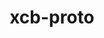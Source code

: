 ---
title: "xcb-proto"
layout: cache
categories: [package, develop]
meta: {"versions": ["1.15.2", "1.16.0", "1.17.0"], "compilers": ["gcc@=11.1.0", "gcc@=11.4.0", "gcc@=7.3.1", "gcc@=9.4.0"], "oss": ["amzn2", "ubuntu20.04", "ubuntu22.04"], "platforms": ["linux"], "targets": ["aarch64", "neoverse_n1", "neoverse_v1", "ppc64le", "x86_64_v3"], "stacks": ["aws-isc", "aws-isc-aarch64", "data-vis-sdk", "e4s", "e4s-neoverse_v1", "e4s-power", "e4s-rocm-external", "gpu-tests", "root"], "num_specs": 74, "num_specs_by_stack": {"root": 74, "aws-isc-aarch64": 6, "aws-isc": 3, "e4s-power": 5, "data-vis-sdk": 10, "gpu-tests": 15, "e4s-neoverse_v1": 5, "e4s": 10, "e4s-rocm-external": 5}}
spec_details: [{"hash": "a7cggfllzsckroq4jhlycaqzp4nzsxaf", "compiler": "gcc@=7.3.1", "versions": ["1.16.0"], "os": "amzn2", "platform": "linux", "target": "aarch64", "variants": ["build_system=autotools"], "stacks": ["root", "aws-isc-aarch64"], "size": "-", "tarball": "https://binaries.spack.io/develop/build_cache/linux-amzn2-aarch64/gcc-7.3.1/xcb-proto-1.16.0/linux-amzn2-aarch64-gcc-7.3.1-xcb-proto-1.16.0-a7cggfllzsckroq4jhlycaqzp4nzsxaf.spack"}, {"hash": "a7qfe2xn4ddre3vefra3nzkhtwmkhkq7", "compiler": "gcc@=7.3.1", "versions": ["1.16.0"], "os": "amzn2", "platform": "linux", "target": "aarch64", "variants": ["build_system=autotools"], "stacks": ["root", "aws-isc-aarch64"], "size": "-", "tarball": "https://binaries.spack.io/develop/build_cache/linux-amzn2-aarch64/gcc-7.3.1/xcb-proto-1.16.0/linux-amzn2-aarch64-gcc-7.3.1-xcb-proto-1.16.0-a7qfe2xn4ddre3vefra3nzkhtwmkhkq7.spack"}, {"hash": "bpyzkh3kldljblkbbarhejqy3whnpjpw", "compiler": "gcc@=7.3.1", "versions": ["1.16.0"], "os": "amzn2", "platform": "linux", "target": "aarch64", "variants": ["build_system=autotools"], "stacks": ["root", "aws-isc-aarch64"], "size": "-", "tarball": "https://binaries.spack.io/develop/build_cache/linux-amzn2-aarch64/gcc-7.3.1/xcb-proto-1.16.0/linux-amzn2-aarch64-gcc-7.3.1-xcb-proto-1.16.0-bpyzkh3kldljblkbbarhejqy3whnpjpw.spack"}, {"hash": "cpqlkdkav7jytehgogpicdwup7cpadoc", "compiler": "gcc@=7.3.1", "versions": ["1.16.0"], "os": "amzn2", "platform": "linux", "target": "neoverse_n1", "variants": ["build_system=autotools"], "stacks": ["root", "aws-isc-aarch64"], "size": "-", "tarball": "https://binaries.spack.io/develop/build_cache/linux-amzn2-neoverse_n1/gcc-7.3.1/xcb-proto-1.16.0/linux-amzn2-neoverse_n1-gcc-7.3.1-xcb-proto-1.16.0-cpqlkdkav7jytehgogpicdwup7cpadoc.spack"}, {"hash": "3lic65xotcld42kwtqsjy3oqgsqf6k4c", "compiler": "gcc@=7.3.1", "versions": ["1.16.0"], "os": "amzn2", "platform": "linux", "target": "neoverse_n1", "variants": ["build_system=autotools"], "stacks": ["root", "aws-isc-aarch64"], "size": "-", "tarball": "https://binaries.spack.io/develop/build_cache/linux-amzn2-neoverse_n1/gcc-7.3.1/xcb-proto-1.16.0/linux-amzn2-neoverse_n1-gcc-7.3.1-xcb-proto-1.16.0-3lic65xotcld42kwtqsjy3oqgsqf6k4c.spack"}, {"hash": "4odnck6nvvye4bz2vckbwxrna5ht23fd", "compiler": "gcc@=7.3.1", "versions": ["1.16.0"], "os": "amzn2", "platform": "linux", "target": "neoverse_n1", "variants": ["build_system=autotools"], "stacks": ["root", "aws-isc-aarch64"], "size": "-", "tarball": "https://binaries.spack.io/develop/build_cache/linux-amzn2-neoverse_n1/gcc-7.3.1/xcb-proto-1.16.0/linux-amzn2-neoverse_n1-gcc-7.3.1-xcb-proto-1.16.0-4odnck6nvvye4bz2vckbwxrna5ht23fd.spack"}, {"hash": "otc4pwxhabc6pkvltftdy5abbwzn5cqj", "compiler": "gcc@=7.3.1", "versions": ["1.16.0"], "os": "amzn2", "platform": "linux", "target": "x86_64_v3", "variants": ["build_system=autotools"], "stacks": ["aws-isc", "root"], "size": "-", "tarball": "https://binaries.spack.io/develop/build_cache/linux-amzn2-x86_64_v3/gcc-7.3.1/xcb-proto-1.16.0/linux-amzn2-x86_64_v3-gcc-7.3.1-xcb-proto-1.16.0-otc4pwxhabc6pkvltftdy5abbwzn5cqj.spack"}, {"hash": "syha4mscxxpgmstc27t6lfjhoanrxytw", "compiler": "gcc@=7.3.1", "versions": ["1.16.0"], "os": "amzn2", "platform": "linux", "target": "x86_64_v3", "variants": ["build_system=autotools"], "stacks": ["aws-isc", "root"], "size": "-", "tarball": "https://binaries.spack.io/develop/build_cache/linux-amzn2-x86_64_v3/gcc-7.3.1/xcb-proto-1.16.0/linux-amzn2-x86_64_v3-gcc-7.3.1-xcb-proto-1.16.0-syha4mscxxpgmstc27t6lfjhoanrxytw.spack"}, {"hash": "weiwvydo4q7elxuflosr56cfljl6dsct", "compiler": "gcc@=7.3.1", "versions": ["1.16.0"], "os": "amzn2", "platform": "linux", "target": "x86_64_v3", "variants": ["build_system=autotools"], "stacks": ["aws-isc", "root"], "size": "-", "tarball": "https://binaries.spack.io/develop/build_cache/linux-amzn2-x86_64_v3/gcc-7.3.1/xcb-proto-1.16.0/linux-amzn2-x86_64_v3-gcc-7.3.1-xcb-proto-1.16.0-weiwvydo4q7elxuflosr56cfljl6dsct.spack"}, {"hash": "llpxxea7kmdv6vyw7utxiqjgyo7gefsp", "compiler": "gcc@=9.4.0", "versions": ["1.17.0"], "os": "ubuntu20.04", "platform": "linux", "target": "ppc64le", "variants": ["build_system=autotools"], "stacks": ["root", "e4s-power"], "size": "-", "tarball": "https://binaries.spack.io/develop/build_cache/linux-ubuntu20.04-ppc64le/gcc-9.4.0/xcb-proto-1.17.0/linux-ubuntu20.04-ppc64le-gcc-9.4.0-xcb-proto-1.17.0-llpxxea7kmdv6vyw7utxiqjgyo7gefsp.spack"}, {"hash": "burbxdg46sjgacd7jwtpktx2tu6be6dg", "compiler": "gcc@=9.4.0", "versions": ["1.16.0"], "os": "ubuntu20.04", "platform": "linux", "target": "ppc64le", "variants": ["build_system=autotools"], "stacks": ["root", "e4s-power"], "size": "-", "tarball": "https://binaries.spack.io/develop/build_cache/linux-ubuntu20.04-ppc64le/gcc-9.4.0/xcb-proto-1.16.0/linux-ubuntu20.04-ppc64le-gcc-9.4.0-xcb-proto-1.16.0-burbxdg46sjgacd7jwtpktx2tu6be6dg.spack"}, {"hash": "4mk4ds5wsbuj2nqkc24i73eymeakjfdc", "compiler": "gcc@=9.4.0", "versions": ["1.16.0"], "os": "ubuntu20.04", "platform": "linux", "target": "ppc64le", "variants": ["build_system=autotools"], "stacks": ["root"], "size": "-", "tarball": "https://binaries.spack.io/develop/build_cache/linux-ubuntu20.04-ppc64le/gcc-9.4.0/xcb-proto-1.16.0/linux-ubuntu20.04-ppc64le-gcc-9.4.0-xcb-proto-1.16.0-4mk4ds5wsbuj2nqkc24i73eymeakjfdc.spack"}, {"hash": "xpoolverjthflkh57rtzlotnsge2wwqc", "compiler": "gcc@=9.4.0", "versions": ["1.16.0"], "os": "ubuntu20.04", "platform": "linux", "target": "ppc64le", "variants": ["build_system=autotools"], "stacks": ["root"], "size": "-", "tarball": "https://binaries.spack.io/develop/build_cache/linux-ubuntu20.04-ppc64le/gcc-9.4.0/xcb-proto-1.16.0/linux-ubuntu20.04-ppc64le-gcc-9.4.0-xcb-proto-1.16.0-xpoolverjthflkh57rtzlotnsge2wwqc.spack"}, {"hash": "a2evino7skki3ixo5ki6auyaywuwnuoj", "compiler": "gcc@=9.4.0", "versions": ["1.17.0"], "os": "ubuntu20.04", "platform": "linux", "target": "ppc64le", "variants": ["build_system=autotools"], "stacks": ["root", "e4s-power"], "size": "-", "tarball": "https://binaries.spack.io/develop/build_cache/linux-ubuntu20.04-ppc64le/gcc-9.4.0/xcb-proto-1.17.0/linux-ubuntu20.04-ppc64le-gcc-9.4.0-xcb-proto-1.17.0-a2evino7skki3ixo5ki6auyaywuwnuoj.spack"}, {"hash": "xl2dqnkbvwa2uwiovznfiuxksz7jl2vg", "compiler": "gcc@=9.4.0", "versions": ["1.17.0"], "os": "ubuntu20.04", "platform": "linux", "target": "ppc64le", "variants": ["build_system=autotools"], "stacks": ["root", "e4s-power"], "size": "-", "tarball": "https://binaries.spack.io/develop/build_cache/linux-ubuntu20.04-ppc64le/gcc-9.4.0/xcb-proto-1.17.0/linux-ubuntu20.04-ppc64le-gcc-9.4.0-xcb-proto-1.17.0-xl2dqnkbvwa2uwiovznfiuxksz7jl2vg.spack"}, {"hash": "7ibcrimiyfnm6is3uuqvkquhzuegte4v", "compiler": "gcc@=9.4.0", "versions": ["1.17.0"], "os": "ubuntu20.04", "platform": "linux", "target": "ppc64le", "variants": ["build_system=autotools"], "stacks": ["root", "e4s-power"], "size": "-", "tarball": "https://binaries.spack.io/develop/build_cache/linux-ubuntu20.04-ppc64le/gcc-9.4.0/xcb-proto-1.17.0/linux-ubuntu20.04-ppc64le-gcc-9.4.0-xcb-proto-1.17.0-7ibcrimiyfnm6is3uuqvkquhzuegte4v.spack"}, {"hash": "eknfakxa2mel7n5xwlpd2arzpxrtrlwy", "compiler": "gcc@=11.1.0", "versions": ["1.17.0"], "os": "ubuntu20.04", "platform": "linux", "target": "x86_64_v3", "variants": ["build_system=autotools"], "stacks": ["root", "data-vis-sdk"], "size": "-", "tarball": "https://binaries.spack.io/develop/build_cache/linux-ubuntu20.04-x86_64_v3/gcc-11.1.0/xcb-proto-1.17.0/linux-ubuntu20.04-x86_64_v3-gcc-11.1.0-xcb-proto-1.17.0-eknfakxa2mel7n5xwlpd2arzpxrtrlwy.spack"}, {"hash": "v4gt4eqn45rmpryix2hdqjaufmppqusl", "compiler": "gcc@=11.1.0", "versions": ["1.17.0"], "os": "ubuntu20.04", "platform": "linux", "target": "x86_64_v3", "variants": ["build_system=autotools"], "stacks": ["root", "data-vis-sdk"], "size": "-", "tarball": "https://binaries.spack.io/develop/build_cache/linux-ubuntu20.04-x86_64_v3/gcc-11.1.0/xcb-proto-1.17.0/linux-ubuntu20.04-x86_64_v3-gcc-11.1.0-xcb-proto-1.17.0-v4gt4eqn45rmpryix2hdqjaufmppqusl.spack"}, {"hash": "qgqo46f6fyyu2otrui6fvuikhi45raeh", "compiler": "gcc@=11.1.0", "versions": ["1.17.0"], "os": "ubuntu20.04", "platform": "linux", "target": "x86_64_v3", "variants": ["build_system=autotools"], "stacks": ["root", "data-vis-sdk"], "size": "-", "tarball": "https://binaries.spack.io/develop/build_cache/linux-ubuntu20.04-x86_64_v3/gcc-11.1.0/xcb-proto-1.17.0/linux-ubuntu20.04-x86_64_v3-gcc-11.1.0-xcb-proto-1.17.0-qgqo46f6fyyu2otrui6fvuikhi45raeh.spack"}, {"hash": "uu4a62ac4rerglr3nrsxx373jl7g5t3d", "compiler": "gcc@=11.1.0", "versions": ["1.16.0"], "os": "ubuntu20.04", "platform": "linux", "target": "x86_64_v3", "variants": ["build_system=autotools"], "stacks": ["root", "data-vis-sdk"], "size": "-", "tarball": "https://binaries.spack.io/develop/build_cache/linux-ubuntu20.04-x86_64_v3/gcc-11.1.0/xcb-proto-1.16.0/linux-ubuntu20.04-x86_64_v3-gcc-11.1.0-xcb-proto-1.16.0-uu4a62ac4rerglr3nrsxx373jl7g5t3d.spack"}, {"hash": "eyecrbrod5astwazsjpc266ev4vfeq7f", "compiler": "gcc@=11.1.0", "versions": ["1.17.0"], "os": "ubuntu20.04", "platform": "linux", "target": "x86_64_v3", "variants": ["build_system=autotools"], "stacks": ["root", "data-vis-sdk"], "size": "-", "tarball": "https://binaries.spack.io/develop/build_cache/linux-ubuntu20.04-x86_64_v3/gcc-11.1.0/xcb-proto-1.17.0/linux-ubuntu20.04-x86_64_v3-gcc-11.1.0-xcb-proto-1.17.0-eyecrbrod5astwazsjpc266ev4vfeq7f.spack"}, {"hash": "pfz2fic42h6facdezvtno4gelkssxsu4", "compiler": "gcc@=11.1.0", "versions": ["1.16.0"], "os": "ubuntu20.04", "platform": "linux", "target": "x86_64_v3", "variants": ["build_system=autotools"], "stacks": ["root"], "size": "-", "tarball": "https://binaries.spack.io/develop/build_cache/linux-ubuntu20.04-x86_64_v3/gcc-11.1.0/xcb-proto-1.16.0/linux-ubuntu20.04-x86_64_v3-gcc-11.1.0-xcb-proto-1.16.0-pfz2fic42h6facdezvtno4gelkssxsu4.spack"}, {"hash": "vu26ukvyqpidjtfwjda4chshbcp6fanj", "compiler": "gcc@=11.1.0", "versions": ["1.16.0"], "os": "ubuntu20.04", "platform": "linux", "target": "x86_64_v3", "variants": ["build_system=autotools"], "stacks": ["root", "data-vis-sdk"], "size": "-", "tarball": "https://binaries.spack.io/develop/build_cache/linux-ubuntu20.04-x86_64_v3/gcc-11.1.0/xcb-proto-1.16.0/linux-ubuntu20.04-x86_64_v3-gcc-11.1.0-xcb-proto-1.16.0-vu26ukvyqpidjtfwjda4chshbcp6fanj.spack"}, {"hash": "bex3vxwoy2h6opvk2f77b7mc56dfdcfm", "compiler": "gcc@=11.1.0", "versions": ["1.16.0"], "os": "ubuntu20.04", "platform": "linux", "target": "x86_64_v3", "variants": ["build_system=autotools"], "stacks": ["root"], "size": "-", "tarball": "https://binaries.spack.io/develop/build_cache/linux-ubuntu20.04-x86_64_v3/gcc-11.1.0/xcb-proto-1.16.0/linux-ubuntu20.04-x86_64_v3-gcc-11.1.0-xcb-proto-1.16.0-bex3vxwoy2h6opvk2f77b7mc56dfdcfm.spack"}, {"hash": "ubo6eq2lsqtx4powguiuum43e6xgjez5", "compiler": "gcc@=11.1.0", "versions": ["1.17.0"], "os": "ubuntu20.04", "platform": "linux", "target": "x86_64_v3", "variants": ["build_system=autotools"], "stacks": ["root", "data-vis-sdk"], "size": "-", "tarball": "https://binaries.spack.io/develop/build_cache/linux-ubuntu20.04-x86_64_v3/gcc-11.1.0/xcb-proto-1.17.0/linux-ubuntu20.04-x86_64_v3-gcc-11.1.0-xcb-proto-1.17.0-ubo6eq2lsqtx4powguiuum43e6xgjez5.spack"}, {"hash": "x36nejzjcuda5rbmitooeezxxfo4voij", "compiler": "gcc@=11.1.0", "versions": ["1.16.0"], "os": "ubuntu20.04", "platform": "linux", "target": "x86_64_v3", "variants": ["build_system=autotools"], "stacks": ["root"], "size": "-", "tarball": "https://binaries.spack.io/develop/build_cache/linux-ubuntu20.04-x86_64_v3/gcc-11.1.0/xcb-proto-1.16.0/linux-ubuntu20.04-x86_64_v3-gcc-11.1.0-xcb-proto-1.16.0-x36nejzjcuda5rbmitooeezxxfo4voij.spack"}, {"hash": "fsl3q2j2cvr6lqkb6chxxarauj2rvxde", "compiler": "gcc@=11.1.0", "versions": ["1.17.0"], "os": "ubuntu20.04", "platform": "linux", "target": "x86_64_v3", "variants": ["build_system=autotools"], "stacks": ["root", "data-vis-sdk"], "size": "-", "tarball": "https://binaries.spack.io/develop/build_cache/linux-ubuntu20.04-x86_64_v3/gcc-11.1.0/xcb-proto-1.17.0/linux-ubuntu20.04-x86_64_v3-gcc-11.1.0-xcb-proto-1.17.0-fsl3q2j2cvr6lqkb6chxxarauj2rvxde.spack"}, {"hash": "doemts6ol24j6moibtlglqcdnhbnxml3", "compiler": "gcc@=11.1.0", "versions": ["1.17.0"], "os": "ubuntu20.04", "platform": "linux", "target": "x86_64_v3", "variants": ["build_system=autotools"], "stacks": ["root", "data-vis-sdk"], "size": "-", "tarball": "https://binaries.spack.io/develop/build_cache/linux-ubuntu20.04-x86_64_v3/gcc-11.1.0/xcb-proto-1.17.0/linux-ubuntu20.04-x86_64_v3-gcc-11.1.0-xcb-proto-1.17.0-doemts6ol24j6moibtlglqcdnhbnxml3.spack"}, {"hash": "nxeilhloafoxcjrjjwzmxyz3tultus32", "compiler": "gcc@=11.1.0", "versions": ["1.16.0"], "os": "ubuntu20.04", "platform": "linux", "target": "x86_64_v3", "variants": ["build_system=autotools"], "stacks": ["root"], "size": "-", "tarball": "https://binaries.spack.io/develop/build_cache/linux-ubuntu20.04-x86_64_v3/gcc-11.1.0/xcb-proto-1.16.0/linux-ubuntu20.04-x86_64_v3-gcc-11.1.0-xcb-proto-1.16.0-nxeilhloafoxcjrjjwzmxyz3tultus32.spack"}, {"hash": "kdpsyxfe4v4cddnyl4j652r56ismwiz5", "compiler": "gcc@=11.1.0", "versions": ["1.17.0"], "os": "ubuntu20.04", "platform": "linux", "target": "x86_64_v3", "variants": ["build_system=autotools"], "stacks": ["root", "data-vis-sdk"], "size": "-", "tarball": "https://binaries.spack.io/develop/build_cache/linux-ubuntu20.04-x86_64_v3/gcc-11.1.0/xcb-proto-1.17.0/linux-ubuntu20.04-x86_64_v3-gcc-11.1.0-xcb-proto-1.17.0-kdpsyxfe4v4cddnyl4j652r56ismwiz5.spack"}, {"hash": "bydhh2on2inzfrxgsl4aiovelhfhuln3", "compiler": "gcc@=11.1.0", "versions": ["1.15.2"], "os": "ubuntu20.04", "platform": "linux", "target": "x86_64_v3", "variants": ["build_system=autotools"], "stacks": ["root", "gpu-tests"], "size": "-", "tarball": "https://binaries.spack.io/develop/build_cache/linux-ubuntu20.04-x86_64_v3/gcc-11.1.0/xcb-proto-1.15.2/linux-ubuntu20.04-x86_64_v3-gcc-11.1.0-xcb-proto-1.15.2-bydhh2on2inzfrxgsl4aiovelhfhuln3.spack"}, {"hash": "6riturpk2qk2nshamuxc52wwpsusbkqw", "compiler": "gcc@=11.1.0", "versions": ["1.15.2"], "os": "ubuntu20.04", "platform": "linux", "target": "x86_64_v3", "variants": ["build_system=autotools"], "stacks": ["root", "gpu-tests"], "size": "-", "tarball": "https://binaries.spack.io/develop/build_cache/linux-ubuntu20.04-x86_64_v3/gcc-11.1.0/xcb-proto-1.15.2/linux-ubuntu20.04-x86_64_v3-gcc-11.1.0-xcb-proto-1.15.2-6riturpk2qk2nshamuxc52wwpsusbkqw.spack"}, {"hash": "3kt4lrbjl3xypovh45aizqdpz7i4bnmm", "compiler": "gcc@=11.1.0", "versions": ["1.15.2"], "os": "ubuntu20.04", "platform": "linux", "target": "x86_64_v3", "variants": ["build_system=autotools"], "stacks": ["root", "gpu-tests"], "size": "-", "tarball": "https://binaries.spack.io/develop/build_cache/linux-ubuntu20.04-x86_64_v3/gcc-11.1.0/xcb-proto-1.15.2/linux-ubuntu20.04-x86_64_v3-gcc-11.1.0-xcb-proto-1.15.2-3kt4lrbjl3xypovh45aizqdpz7i4bnmm.spack"}, {"hash": "pwzk6bgfo5khh62efxn7e3jfycukxdwt", "compiler": "gcc@=11.1.0", "versions": ["1.15.2"], "os": "ubuntu20.04", "platform": "linux", "target": "x86_64_v3", "variants": ["build_system=autotools"], "stacks": ["root", "gpu-tests"], "size": "-", "tarball": "https://binaries.spack.io/develop/build_cache/linux-ubuntu20.04-x86_64_v3/gcc-11.1.0/xcb-proto-1.15.2/linux-ubuntu20.04-x86_64_v3-gcc-11.1.0-xcb-proto-1.15.2-pwzk6bgfo5khh62efxn7e3jfycukxdwt.spack"}, {"hash": "d7ydipjlmupsinbn6tluxql4mdta77ve", "compiler": "gcc@=11.1.0", "versions": ["1.15.2"], "os": "ubuntu20.04", "platform": "linux", "target": "x86_64_v3", "variants": ["build_system=autotools"], "stacks": ["root", "gpu-tests"], "size": "-", "tarball": "https://binaries.spack.io/develop/build_cache/linux-ubuntu20.04-x86_64_v3/gcc-11.1.0/xcb-proto-1.15.2/linux-ubuntu20.04-x86_64_v3-gcc-11.1.0-xcb-proto-1.15.2-d7ydipjlmupsinbn6tluxql4mdta77ve.spack"}, {"hash": "tbnea3ajbgk4olgc647c7zp5ake6tds2", "compiler": "gcc@=11.1.0", "versions": ["1.15.2"], "os": "ubuntu20.04", "platform": "linux", "target": "x86_64_v3", "variants": ["build_system=autotools"], "stacks": ["root", "gpu-tests"], "size": "-", "tarball": "https://binaries.spack.io/develop/build_cache/linux-ubuntu20.04-x86_64_v3/gcc-11.1.0/xcb-proto-1.15.2/linux-ubuntu20.04-x86_64_v3-gcc-11.1.0-xcb-proto-1.15.2-tbnea3ajbgk4olgc647c7zp5ake6tds2.spack"}, {"hash": "lnjbcjwx6tid4qccq5etp24wjwb2hegf", "compiler": "gcc@=11.1.0", "versions": ["1.15.2"], "os": "ubuntu20.04", "platform": "linux", "target": "x86_64_v3", "variants": ["build_system=autotools"], "stacks": ["root", "gpu-tests"], "size": "-", "tarball": "https://binaries.spack.io/develop/build_cache/linux-ubuntu20.04-x86_64_v3/gcc-11.1.0/xcb-proto-1.15.2/linux-ubuntu20.04-x86_64_v3-gcc-11.1.0-xcb-proto-1.15.2-lnjbcjwx6tid4qccq5etp24wjwb2hegf.spack"}, {"hash": "lglswoyi2xyhuzk4yta6x6yrkhzuewqa", "compiler": "gcc@=11.1.0", "versions": ["1.15.2"], "os": "ubuntu20.04", "platform": "linux", "target": "x86_64_v3", "variants": ["build_system=autotools"], "stacks": ["root", "gpu-tests"], "size": "-", "tarball": "https://binaries.spack.io/develop/build_cache/linux-ubuntu20.04-x86_64_v3/gcc-11.1.0/xcb-proto-1.15.2/linux-ubuntu20.04-x86_64_v3-gcc-11.1.0-xcb-proto-1.15.2-lglswoyi2xyhuzk4yta6x6yrkhzuewqa.spack"}, {"hash": "cbipfoujnkutp2o5nuurj5vlitydac23", "compiler": "gcc@=11.1.0", "versions": ["1.15.2"], "os": "ubuntu20.04", "platform": "linux", "target": "x86_64_v3", "variants": ["build_system=autotools"], "stacks": ["root", "gpu-tests"], "size": "-", "tarball": "https://binaries.spack.io/develop/build_cache/linux-ubuntu20.04-x86_64_v3/gcc-11.1.0/xcb-proto-1.15.2/linux-ubuntu20.04-x86_64_v3-gcc-11.1.0-xcb-proto-1.15.2-cbipfoujnkutp2o5nuurj5vlitydac23.spack"}, {"hash": "vslh536vvaktxkriu47muqvrr5xwmuv5", "compiler": "gcc@=11.1.0", "versions": ["1.15.2"], "os": "ubuntu20.04", "platform": "linux", "target": "x86_64_v3", "variants": ["build_system=autotools"], "stacks": ["root", "gpu-tests"], "size": "-", "tarball": "https://binaries.spack.io/develop/build_cache/linux-ubuntu20.04-x86_64_v3/gcc-11.1.0/xcb-proto-1.15.2/linux-ubuntu20.04-x86_64_v3-gcc-11.1.0-xcb-proto-1.15.2-vslh536vvaktxkriu47muqvrr5xwmuv5.spack"}, {"hash": "u4bongdqycamcxf4olakrdhqtwpwv6r6", "compiler": "gcc@=11.1.0", "versions": ["1.15.2"], "os": "ubuntu20.04", "platform": "linux", "target": "x86_64_v3", "variants": ["build_system=autotools"], "stacks": ["root", "gpu-tests"], "size": "-", "tarball": "https://binaries.spack.io/develop/build_cache/linux-ubuntu20.04-x86_64_v3/gcc-11.1.0/xcb-proto-1.15.2/linux-ubuntu20.04-x86_64_v3-gcc-11.1.0-xcb-proto-1.15.2-u4bongdqycamcxf4olakrdhqtwpwv6r6.spack"}, {"hash": "yridmpsl5xp2qocykkng6avg5kqsn4pp", "compiler": "gcc@=11.1.0", "versions": ["1.15.2"], "os": "ubuntu20.04", "platform": "linux", "target": "x86_64_v3", "variants": ["build_system=autotools"], "stacks": ["root", "gpu-tests"], "size": "-", "tarball": "https://binaries.spack.io/develop/build_cache/linux-ubuntu20.04-x86_64_v3/gcc-11.1.0/xcb-proto-1.15.2/linux-ubuntu20.04-x86_64_v3-gcc-11.1.0-xcb-proto-1.15.2-yridmpsl5xp2qocykkng6avg5kqsn4pp.spack"}, {"hash": "tfes5uzotnsadnf5inr6kb4cdos2cwou", "compiler": "gcc@=11.1.0", "versions": ["1.15.2"], "os": "ubuntu20.04", "platform": "linux", "target": "x86_64_v3", "variants": ["build_system=autotools"], "stacks": ["root", "gpu-tests"], "size": "-", "tarball": "https://binaries.spack.io/develop/build_cache/linux-ubuntu20.04-x86_64_v3/gcc-11.1.0/xcb-proto-1.15.2/linux-ubuntu20.04-x86_64_v3-gcc-11.1.0-xcb-proto-1.15.2-tfes5uzotnsadnf5inr6kb4cdos2cwou.spack"}, {"hash": "hpuec5dtpl5eoig2ew3rlakk2mr23bal", "compiler": "gcc@=11.1.0", "versions": ["1.15.2"], "os": "ubuntu20.04", "platform": "linux", "target": "x86_64_v3", "variants": ["build_system=autotools"], "stacks": ["root", "gpu-tests"], "size": "-", "tarball": "https://binaries.spack.io/develop/build_cache/linux-ubuntu20.04-x86_64_v3/gcc-11.1.0/xcb-proto-1.15.2/linux-ubuntu20.04-x86_64_v3-gcc-11.1.0-xcb-proto-1.15.2-hpuec5dtpl5eoig2ew3rlakk2mr23bal.spack"}, {"hash": "xorfbqxdmygevrvarioqzarqg5kg5tto", "compiler": "gcc@=11.1.0", "versions": ["1.15.2"], "os": "ubuntu20.04", "platform": "linux", "target": "x86_64_v3", "variants": ["build_system=autotools"], "stacks": ["root", "gpu-tests"], "size": "-", "tarball": "https://binaries.spack.io/develop/build_cache/linux-ubuntu20.04-x86_64_v3/gcc-11.1.0/xcb-proto-1.15.2/linux-ubuntu20.04-x86_64_v3-gcc-11.1.0-xcb-proto-1.15.2-xorfbqxdmygevrvarioqzarqg5kg5tto.spack"}, {"hash": "lumrgmdq7ml5acnj2iixz4tpbfqzyewj", "compiler": "gcc@=11.4.0", "versions": ["1.17.0"], "os": "ubuntu22.04", "platform": "linux", "target": "neoverse_v1", "variants": ["build_system=autotools"], "stacks": ["root", "e4s-neoverse_v1"], "size": "-", "tarball": "https://binaries.spack.io/develop/build_cache/linux-ubuntu22.04-neoverse_v1/gcc-11.4.0/xcb-proto-1.17.0/linux-ubuntu22.04-neoverse_v1-gcc-11.4.0-xcb-proto-1.17.0-lumrgmdq7ml5acnj2iixz4tpbfqzyewj.spack"}, {"hash": "zvfdplcbvmdszbevrfy4kcjvg4azjm2q", "compiler": "gcc@=11.4.0", "versions": ["1.17.0"], "os": "ubuntu22.04", "platform": "linux", "target": "neoverse_v1", "variants": ["build_system=autotools"], "stacks": ["root", "e4s-neoverse_v1"], "size": "-", "tarball": "https://binaries.spack.io/develop/build_cache/linux-ubuntu22.04-neoverse_v1/gcc-11.4.0/xcb-proto-1.17.0/linux-ubuntu22.04-neoverse_v1-gcc-11.4.0-xcb-proto-1.17.0-zvfdplcbvmdszbevrfy4kcjvg4azjm2q.spack"}, {"hash": "mxizwc2mbnacny7sm2do6ssth3milhla", "compiler": "gcc@=11.4.0", "versions": ["1.17.0"], "os": "ubuntu22.04", "platform": "linux", "target": "neoverse_v1", "variants": ["build_system=autotools"], "stacks": ["root", "e4s-neoverse_v1"], "size": "-", "tarball": "https://binaries.spack.io/develop/build_cache/linux-ubuntu22.04-neoverse_v1/gcc-11.4.0/xcb-proto-1.17.0/linux-ubuntu22.04-neoverse_v1-gcc-11.4.0-xcb-proto-1.17.0-mxizwc2mbnacny7sm2do6ssth3milhla.spack"}, {"hash": "hhuli77kbllz6vsz7tniedpuuynpp3oz", "compiler": "gcc@=11.4.0", "versions": ["1.16.0"], "os": "ubuntu22.04", "platform": "linux", "target": "neoverse_v1", "variants": ["build_system=autotools"], "stacks": ["root"], "size": "-", "tarball": "https://binaries.spack.io/develop/build_cache/linux-ubuntu22.04-neoverse_v1/gcc-11.4.0/xcb-proto-1.16.0/linux-ubuntu22.04-neoverse_v1-gcc-11.4.0-xcb-proto-1.16.0-hhuli77kbllz6vsz7tniedpuuynpp3oz.spack"}, {"hash": "7qer62rvefzgdpbpyurwsqyqxp5caeaz", "compiler": "gcc@=11.4.0", "versions": ["1.17.0"], "os": "ubuntu22.04", "platform": "linux", "target": "neoverse_v1", "variants": ["build_system=autotools"], "stacks": ["root", "e4s-neoverse_v1"], "size": "-", "tarball": "https://binaries.spack.io/develop/build_cache/linux-ubuntu22.04-neoverse_v1/gcc-11.4.0/xcb-proto-1.17.0/linux-ubuntu22.04-neoverse_v1-gcc-11.4.0-xcb-proto-1.17.0-7qer62rvefzgdpbpyurwsqyqxp5caeaz.spack"}, {"hash": "ehizs6hmooqnodav3ackpdsmscx7jksw", "compiler": "gcc@=11.4.0", "versions": ["1.16.0"], "os": "ubuntu22.04", "platform": "linux", "target": "neoverse_v1", "variants": ["build_system=autotools"], "stacks": ["root", "e4s-neoverse_v1"], "size": "-", "tarball": "https://binaries.spack.io/develop/build_cache/linux-ubuntu22.04-neoverse_v1/gcc-11.4.0/xcb-proto-1.16.0/linux-ubuntu22.04-neoverse_v1-gcc-11.4.0-xcb-proto-1.16.0-ehizs6hmooqnodav3ackpdsmscx7jksw.spack"}, {"hash": "yn3t5ge7uyx3pqzoxkr2qv5w4dr3b5ix", "compiler": "gcc@=11.4.0", "versions": ["1.16.0"], "os": "ubuntu22.04", "platform": "linux", "target": "neoverse_v1", "variants": ["build_system=autotools"], "stacks": ["root"], "size": "-", "tarball": "https://binaries.spack.io/develop/build_cache/linux-ubuntu22.04-neoverse_v1/gcc-11.4.0/xcb-proto-1.16.0/linux-ubuntu22.04-neoverse_v1-gcc-11.4.0-xcb-proto-1.16.0-yn3t5ge7uyx3pqzoxkr2qv5w4dr3b5ix.spack"}, {"hash": "6r2ncvq3umfs2h6og6tqetaepwzrlu67", "compiler": "gcc@=11.4.0", "versions": ["1.16.0"], "os": "ubuntu22.04", "platform": "linux", "target": "neoverse_v1", "variants": ["build_system=autotools"], "stacks": ["root"], "size": "-", "tarball": "https://binaries.spack.io/develop/build_cache/linux-ubuntu22.04-neoverse_v1/gcc-11.4.0/xcb-proto-1.16.0/linux-ubuntu22.04-neoverse_v1-gcc-11.4.0-xcb-proto-1.16.0-6r2ncvq3umfs2h6og6tqetaepwzrlu67.spack"}, {"hash": "met3mr6awzkmjbnvscwublj3l3p7dum7", "compiler": "gcc@=11.4.0", "versions": ["1.16.0"], "os": "ubuntu22.04", "platform": "linux", "target": "x86_64_v3", "variants": ["build_system=autotools"], "stacks": ["root", "e4s"], "size": "-", "tarball": "https://binaries.spack.io/develop/build_cache/linux-ubuntu22.04-x86_64_v3/gcc-11.4.0/xcb-proto-1.16.0/linux-ubuntu22.04-x86_64_v3-gcc-11.4.0-xcb-proto-1.16.0-met3mr6awzkmjbnvscwublj3l3p7dum7.spack"}, {"hash": "hizlhg3owjup45tleb2ntmkfd5ct6pcy", "compiler": "gcc@=11.4.0", "versions": ["1.16.0"], "os": "ubuntu22.04", "platform": "linux", "target": "x86_64_v3", "variants": ["build_system=autotools"], "stacks": ["root"], "size": "-", "tarball": "https://binaries.spack.io/develop/build_cache/linux-ubuntu22.04-x86_64_v3/gcc-11.4.0/xcb-proto-1.16.0/linux-ubuntu22.04-x86_64_v3-gcc-11.4.0-xcb-proto-1.16.0-hizlhg3owjup45tleb2ntmkfd5ct6pcy.spack"}, {"hash": "sokhhfq7ko7l4c3yz2wonopwngzu6wg7", "compiler": "gcc@=11.4.0", "versions": ["1.17.0"], "os": "ubuntu22.04", "platform": "linux", "target": "x86_64_v3", "variants": ["build_system=autotools"], "stacks": ["root", "e4s"], "size": "-", "tarball": "https://binaries.spack.io/develop/build_cache/linux-ubuntu22.04-x86_64_v3/gcc-11.4.0/xcb-proto-1.17.0/linux-ubuntu22.04-x86_64_v3-gcc-11.4.0-xcb-proto-1.17.0-sokhhfq7ko7l4c3yz2wonopwngzu6wg7.spack"}, {"hash": "lub5phyyc35yy5vfvxr6unrwm2wxwnjk", "compiler": "gcc@=11.4.0", "versions": ["1.17.0"], "os": "ubuntu22.04", "platform": "linux", "target": "x86_64_v3", "variants": ["build_system=autotools"], "stacks": ["root", "e4s"], "size": "-", "tarball": "https://binaries.spack.io/develop/build_cache/linux-ubuntu22.04-x86_64_v3/gcc-11.4.0/xcb-proto-1.17.0/linux-ubuntu22.04-x86_64_v3-gcc-11.4.0-xcb-proto-1.17.0-lub5phyyc35yy5vfvxr6unrwm2wxwnjk.spack"}, {"hash": "j32s4pyk56dzubrd3klop2qxdfn4up3h", "compiler": "gcc@=11.4.0", "versions": ["1.17.0"], "os": "ubuntu22.04", "platform": "linux", "target": "x86_64_v3", "variants": ["build_system=autotools"], "stacks": ["root", "e4s"], "size": "-", "tarball": "https://binaries.spack.io/develop/build_cache/linux-ubuntu22.04-x86_64_v3/gcc-11.4.0/xcb-proto-1.17.0/linux-ubuntu22.04-x86_64_v3-gcc-11.4.0-xcb-proto-1.17.0-j32s4pyk56dzubrd3klop2qxdfn4up3h.spack"}, {"hash": "czhtmsa3w5ysx7rfhqzex5lqp3i3yupj", "compiler": "gcc@=11.4.0", "versions": ["1.16.0"], "os": "ubuntu22.04", "platform": "linux", "target": "x86_64_v3", "variants": ["build_system=autotools"], "stacks": ["root"], "size": "-", "tarball": "https://binaries.spack.io/develop/build_cache/linux-ubuntu22.04-x86_64_v3/gcc-11.4.0/xcb-proto-1.16.0/linux-ubuntu22.04-x86_64_v3-gcc-11.4.0-xcb-proto-1.16.0-czhtmsa3w5ysx7rfhqzex5lqp3i3yupj.spack"}, {"hash": "rokijntgnu6lu3jnqpi3n6qgw6255t6h", "compiler": "gcc@=11.4.0", "versions": ["1.17.0"], "os": "ubuntu22.04", "platform": "linux", "target": "x86_64_v3", "variants": ["build_system=autotools"], "stacks": ["root", "e4s"], "size": "-", "tarball": "https://binaries.spack.io/develop/build_cache/linux-ubuntu22.04-x86_64_v3/gcc-11.4.0/xcb-proto-1.17.0/linux-ubuntu22.04-x86_64_v3-gcc-11.4.0-xcb-proto-1.17.0-rokijntgnu6lu3jnqpi3n6qgw6255t6h.spack"}, {"hash": "nj5vb6lrztysxl3uy33xzwlixpvjj5c5", "compiler": "gcc@=11.4.0", "versions": ["1.16.0"], "os": "ubuntu22.04", "platform": "linux", "target": "x86_64_v3", "variants": ["build_system=autotools"], "stacks": ["root"], "size": "-", "tarball": "https://binaries.spack.io/develop/build_cache/linux-ubuntu22.04-x86_64_v3/gcc-11.4.0/xcb-proto-1.16.0/linux-ubuntu22.04-x86_64_v3-gcc-11.4.0-xcb-proto-1.16.0-nj5vb6lrztysxl3uy33xzwlixpvjj5c5.spack"}, {"hash": "x3uvf2e35bmzpoy5jxoytqurvk7upb4i", "compiler": "gcc@=11.4.0", "versions": ["1.17.0"], "os": "ubuntu22.04", "platform": "linux", "target": "x86_64_v3", "variants": ["build_system=autotools"], "stacks": ["root", "e4s"], "size": "-", "tarball": "https://binaries.spack.io/develop/build_cache/linux-ubuntu22.04-x86_64_v3/gcc-11.4.0/xcb-proto-1.17.0/linux-ubuntu22.04-x86_64_v3-gcc-11.4.0-xcb-proto-1.17.0-x3uvf2e35bmzpoy5jxoytqurvk7upb4i.spack"}, {"hash": "szxqoev4uxta4erovlqr2unr2rxv4kll", "compiler": "gcc@=11.4.0", "versions": ["1.17.0"], "os": "ubuntu22.04", "platform": "linux", "target": "x86_64_v3", "variants": ["build_system=autotools"], "stacks": ["root", "e4s-rocm-external"], "size": "-", "tarball": "https://binaries.spack.io/develop/build_cache/linux-ubuntu22.04-x86_64_v3/gcc-11.4.0/xcb-proto-1.17.0/linux-ubuntu22.04-x86_64_v3-gcc-11.4.0-xcb-proto-1.17.0-szxqoev4uxta4erovlqr2unr2rxv4kll.spack"}, {"hash": "lrxpzo2pkfk4lfa6d3plgldpmam7c7bc", "compiler": "gcc@=11.4.0", "versions": ["1.17.0"], "os": "ubuntu22.04", "platform": "linux", "target": "x86_64_v3", "variants": ["build_system=autotools"], "stacks": ["root", "e4s"], "size": "-", "tarball": "https://binaries.spack.io/develop/build_cache/linux-ubuntu22.04-x86_64_v3/gcc-11.4.0/xcb-proto-1.17.0/linux-ubuntu22.04-x86_64_v3-gcc-11.4.0-xcb-proto-1.17.0-lrxpzo2pkfk4lfa6d3plgldpmam7c7bc.spack"}, {"hash": "gnyocnqd523tfdtmmxps52lvjrjssjcd", "compiler": "gcc@=11.4.0", "versions": ["1.16.0"], "os": "ubuntu22.04", "platform": "linux", "target": "x86_64_v3", "variants": ["build_system=autotools"], "stacks": ["root", "e4s-rocm-external"], "size": "-", "tarball": "https://binaries.spack.io/develop/build_cache/linux-ubuntu22.04-x86_64_v3/gcc-11.4.0/xcb-proto-1.16.0/linux-ubuntu22.04-x86_64_v3-gcc-11.4.0-xcb-proto-1.16.0-gnyocnqd523tfdtmmxps52lvjrjssjcd.spack"}, {"hash": "57qzgmoz66pkndpbqdtfdwqwx7i6jc2j", "compiler": "gcc@=11.4.0", "versions": ["1.17.0"], "os": "ubuntu22.04", "platform": "linux", "target": "x86_64_v3", "variants": ["build_system=autotools"], "stacks": ["root", "e4s-rocm-external"], "size": "-", "tarball": "https://binaries.spack.io/develop/build_cache/linux-ubuntu22.04-x86_64_v3/gcc-11.4.0/xcb-proto-1.17.0/linux-ubuntu22.04-x86_64_v3-gcc-11.4.0-xcb-proto-1.17.0-57qzgmoz66pkndpbqdtfdwqwx7i6jc2j.spack"}, {"hash": "lqkxs4yh6ny3bkcvz5es3jjv6rqyfejh", "compiler": "gcc@=11.4.0", "versions": ["1.17.0"], "os": "ubuntu22.04", "platform": "linux", "target": "x86_64_v3", "variants": ["build_system=autotools"], "stacks": ["root", "e4s-rocm-external"], "size": "-", "tarball": "https://binaries.spack.io/develop/build_cache/linux-ubuntu22.04-x86_64_v3/gcc-11.4.0/xcb-proto-1.17.0/linux-ubuntu22.04-x86_64_v3-gcc-11.4.0-xcb-proto-1.17.0-lqkxs4yh6ny3bkcvz5es3jjv6rqyfejh.spack"}, {"hash": "dtfztishvu2fnjpbvcwlcbauao7yoldk", "compiler": "gcc@=11.4.0", "versions": ["1.16.0"], "os": "ubuntu22.04", "platform": "linux", "target": "x86_64_v3", "variants": ["build_system=autotools"], "stacks": ["root", "e4s"], "size": "-", "tarball": "https://binaries.spack.io/develop/build_cache/linux-ubuntu22.04-x86_64_v3/gcc-11.4.0/xcb-proto-1.16.0/linux-ubuntu22.04-x86_64_v3-gcc-11.4.0-xcb-proto-1.16.0-dtfztishvu2fnjpbvcwlcbauao7yoldk.spack"}, {"hash": "z467cfscyjqzmpklwsf6w2kyz273gtyd", "compiler": "gcc@=11.4.0", "versions": ["1.16.0"], "os": "ubuntu22.04", "platform": "linux", "target": "x86_64_v3", "variants": ["build_system=autotools"], "stacks": ["root"], "size": "-", "tarball": "https://binaries.spack.io/develop/build_cache/linux-ubuntu22.04-x86_64_v3/gcc-11.4.0/xcb-proto-1.16.0/linux-ubuntu22.04-x86_64_v3-gcc-11.4.0-xcb-proto-1.16.0-z467cfscyjqzmpklwsf6w2kyz273gtyd.spack"}, {"hash": "ijnc6soycuow2vlzurt6u5hwr54fid4b", "compiler": "gcc@=11.4.0", "versions": ["1.17.0"], "os": "ubuntu22.04", "platform": "linux", "target": "x86_64_v3", "variants": ["build_system=autotools"], "stacks": ["root", "e4s"], "size": "-", "tarball": "https://binaries.spack.io/develop/build_cache/linux-ubuntu22.04-x86_64_v3/gcc-11.4.0/xcb-proto-1.17.0/linux-ubuntu22.04-x86_64_v3-gcc-11.4.0-xcb-proto-1.17.0-ijnc6soycuow2vlzurt6u5hwr54fid4b.spack"}, {"hash": "ephoq3dtsaynvlt6q6cihrmbc4qxk3lu", "compiler": "gcc@=11.4.0", "versions": ["1.16.0"], "os": "ubuntu22.04", "platform": "linux", "target": "x86_64_v3", "variants": ["build_system=autotools"], "stacks": ["root"], "size": "-", "tarball": "https://binaries.spack.io/develop/build_cache/linux-ubuntu22.04-x86_64_v3/gcc-11.4.0/xcb-proto-1.16.0/linux-ubuntu22.04-x86_64_v3-gcc-11.4.0-xcb-proto-1.16.0-ephoq3dtsaynvlt6q6cihrmbc4qxk3lu.spack"}, {"hash": "fh2b4xpbfaschm7hf52sk475yl5fdw5j", "compiler": "gcc@=11.4.0", "versions": ["1.17.0"], "os": "ubuntu22.04", "platform": "linux", "target": "x86_64_v3", "variants": ["build_system=autotools"], "stacks": ["root", "e4s"], "size": "-", "tarball": "https://binaries.spack.io/develop/build_cache/linux-ubuntu22.04-x86_64_v3/gcc-11.4.0/xcb-proto-1.17.0/linux-ubuntu22.04-x86_64_v3-gcc-11.4.0-xcb-proto-1.17.0-fh2b4xpbfaschm7hf52sk475yl5fdw5j.spack"}, {"hash": "lsayw4slsfdloloruvxb5xb6oeclq7co", "compiler": "gcc@=11.4.0", "versions": ["1.17.0"], "os": "ubuntu22.04", "platform": "linux", "target": "x86_64_v3", "variants": ["build_system=autotools"], "stacks": ["root", "e4s-rocm-external"], "size": "-", "tarball": "https://binaries.spack.io/develop/build_cache/linux-ubuntu22.04-x86_64_v3/gcc-11.4.0/xcb-proto-1.17.0/linux-ubuntu22.04-x86_64_v3-gcc-11.4.0-xcb-proto-1.17.0-lsayw4slsfdloloruvxb5xb6oeclq7co.spack"}, {"hash": "ato37lsrhsxy6pc7mcjodkn6rgypu4xy", "compiler": "gcc@=11.4.0", "versions": ["1.16.0"], "os": "ubuntu22.04", "platform": "linux", "target": "x86_64_v3", "variants": ["build_system=autotools"], "stacks": ["root"], "size": "-", "tarball": "https://binaries.spack.io/develop/build_cache/linux-ubuntu22.04-x86_64_v3/gcc-11.4.0/xcb-proto-1.16.0/linux-ubuntu22.04-x86_64_v3-gcc-11.4.0-xcb-proto-1.16.0-ato37lsrhsxy6pc7mcjodkn6rgypu4xy.spack"}]
---